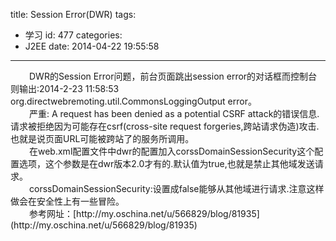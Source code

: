 title: Session Error(DWR)
tags:
  - 学习
id: 477
categories:
  - J2EE
date: 2014-04-22 19:55:58
---

<div style="font-size: 14px;"><span style="padding-left: 30px;">DWR的Session Error问题，前台页面跳出session error的对话框而控制台则输出:2014-2-23 11:58:53 org.directwebremoting.util.CommonsLoggingOutput error。</span></div>
<div style="font-size: 14px;"><span style="padding-left: 30px;">严重: A request has been denied as a potential CSRF attack的错误信息.请求被拒绝因为可能存在csrf(cross-site request forgeries,跨站请求伪造)攻击.也就是说页面URL可能被跨站了的服务所调用。</span></div>
<div style="font-size: 14px;"><span style="padding-left: 30px;">在web.xml配置文件中dwr的配置加入corssDomainSessionSecurity这个配置选项，这个参数是在dwr版本2.0才有的.默认值为true,也就是禁止其他域发送请求。</span></div>
<div style="font-size: 14px;"><span style="padding-left: 30px;">corssDomainSessionSecurity:设置成false能够从其他域进行请求.注意这样做会在安全性上有一些冒险。</span></div>
<div style="font-size: 14px;"><span style="padding-left: 30px;">参考网址：[http://my.oschina.net/u/566829/blog/81935](http://my.oschina.net/u/566829/blog/81935)</span></div>